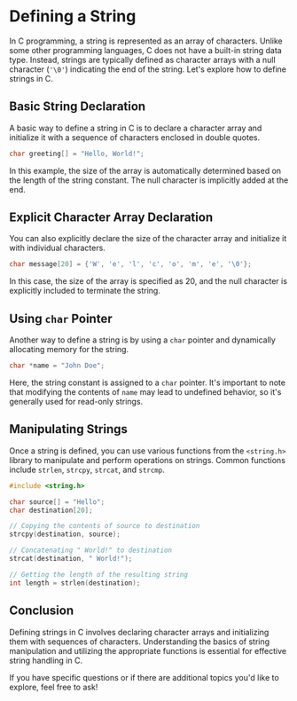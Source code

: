 # Defining a String

In C programming, a string is represented as an array of characters. Unlike some other programming languages, C does not
have a built-in string data type. Instead, strings are typically defined as character arrays with a null
character (`'\0'`) indicating the end of the string. Let's explore how to define strings in C.

## Basic String Declaration

A basic way to define a string in C is to declare a character array and initialize it with a sequence of characters
enclosed in double quotes.

```c
char greeting[] = "Hello, World!";
```

In this example, the size of the array is automatically determined based on the length of the string constant. The null
character is implicitly added at the end.

## Explicit Character Array Declaration

You can also explicitly declare the size of the character array and initialize it with individual characters.

```c
char message[20] = {'W', 'e', 'l', 'c', 'o', 'm', 'e', '\0'};
```

In this case, the size of the array is specified as 20, and the null character is explicitly included to terminate the
string.

## Using `char` Pointer

Another way to define a string is by using a `char` pointer and dynamically allocating memory for the string.

```c
char *name = "John Doe";
```

Here, the string constant is assigned to a `char` pointer. It's important to note that modifying the contents of `name`
may lead to undefined behavior, so it's generally used for read-only strings.

## Manipulating Strings

Once a string is defined, you can use various functions from the `<string.h>` library to manipulate and perform
operations on strings. Common functions include `strlen`, `strcpy`, `strcat`, and `strcmp`.

```c
#include <string.h>

char source[] = "Hello";
char destination[20];

// Copying the contents of source to destination
strcpy(destination, source);

// Concatenating " World!" to destination
strcat(destination, " World!");

// Getting the length of the resulting string
int length = strlen(destination);
```

## Conclusion

Defining strings in C involves declaring character arrays and initializing them with sequences of characters.
Understanding the basics of string manipulation and utilizing the appropriate functions is essential for effective
string handling in C.

If you have specific questions or if there are additional topics you'd like to explore, feel free to ask!